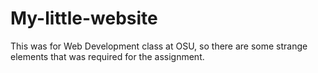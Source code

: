 # My-little-website
This was for Web Development class at OSU, so there are some strange elements that was required for the assignment.

